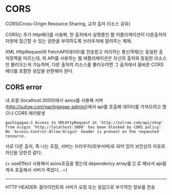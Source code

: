 CORS 
====
CORS(Cross-Origin Resource Sharing, 교차 출처 리소스 공유)


CORS는 추가 http헤더를 사용해, 한 출처에서 실행중인 웹 어플리케이션이 다른출처의 자원에 접근할 수 있는 권한을 부여하도록 브라우저에 알려주는 체제.

XML HttpRequest와 FetchAPI(데이터를 전송받고 처리하는 통신객체)는 동일한 출처정책을 따르는데, 
 위 API를 사용하는 웹 애플리케이션은 자신의 출처와 동일한 리소스만 불러오는게 가능하며, 다른 출처의 리소스를 불러오려면 그 출처에서 올바른 CORS헤더를 포함한 응답을 반환해야 한다. 

CORS error
----
내 로컬 (localhost:3000)에서 axios를 사용해 서버(http://sulrae.com/gachigagae-admin/)에서 api를 호출해 데이터를 가져오려고 했으나 CORS 에러발생

```
gachigagae:1 Access to XMLHttpRequest at 'http://sulrae.com/api/shop' from origin 'http://localhost:3000' has been blocked by CORS policy: No 'Access-Control-Allow-Origin' header is present on the requested resource.
```

서로 다른 출처, 즉 나는 로컬, 서버는 브라우저(외부서버)로 되어 있어 보안상의 이유로 차단을 당한것 같다. 

(+ useEffect 사용해서 axios호출을 했는데 dependency array를 [] 로 해놔서 api를 계속 호출해서 서버가 죽었다...⭐)

----

HTTP HEADER: 클라이언트와 서버가 요청 또는 응답으로 부가적인 정보를 전송
